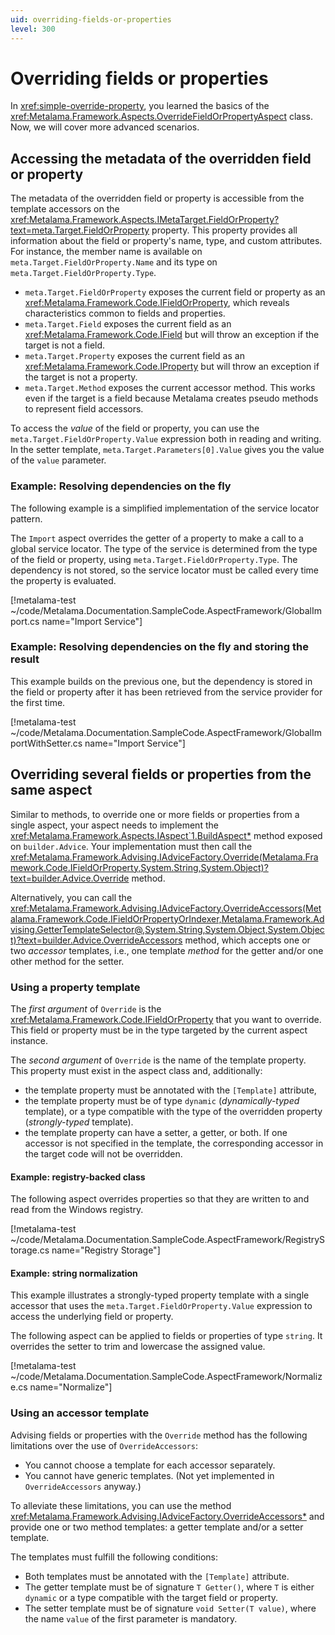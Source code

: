 ```yaml
---
uid: overriding-fields-or-properties
level: 300
---
```


# Overriding fields or properties

In <xref:simple-override-property>, you learned the basics of the <xref:Metalama.Framework.Aspects.OverrideFieldOrPropertyAspect> class. Now, we will cover more advanced scenarios.

## Accessing the metadata of the overridden field or property

The metadata of the overridden field or property is accessible from the template accessors on the <xref:Metalama.Framework.Aspects.IMetaTarget.FieldOrProperty?text=meta.Target.FieldOrProperty> property. This property provides all information about the field or property's name, type, and custom attributes. For instance, the member name is available on `meta.Target.FieldOrProperty.Name` and its type on `meta.Target.FieldOrProperty.Type`.

- `meta.Target.FieldOrProperty` exposes the current field or property as an <xref:Metalama.Framework.Code.IFieldOrProperty>, which reveals characteristics common to fields and properties.
- `meta.Target.Field` exposes the current field as an <xref:Metalama.Framework.Code.IField> but will throw an exception if the target is not a field.
- `meta.Target.Property` exposes the current field as an <xref:Metalama.Framework.Code.IProperty> but will throw an exception if the target is not a property.
- `meta.Target.Method` exposes the current accessor method. This works even if the target is a field because Metalama creates pseudo methods to represent field accessors.

To access the _value_ of the field or property, you can use the `meta.Target.FieldOrProperty.Value` expression both in reading and writing. In the setter template, `meta.Target.Parameters[0].Value` gives you the value of the `value` parameter.

### Example: Resolving dependencies on the fly

The following example is a simplified implementation of the service locator pattern.

The `Import` aspect overrides the getter of a property to make a call to a global service locator. The type of the service is determined from the type of the field or property, using `meta.Target.FieldOrProperty.Type`.
The dependency is not stored, so the service locator must be called every time the property is evaluated.

[!metalama-test ~/code/Metalama.Documentation.SampleCode.AspectFramework/GlobalImport.cs name="Import Service"]

### Example: Resolving dependencies on the fly and storing the result

This example builds on the previous one, but the dependency is stored in the field or property after it has been retrieved from the service provider for the first time.

[!metalama-test ~/code/Metalama.Documentation.SampleCode.AspectFramework/GlobalImportWithSetter.cs name="Import Service"]

## Overriding several fields or properties from the same aspect

Similar to methods, to override one or more fields or properties from a single aspect, your aspect needs to implement the <xref:Metalama.Framework.Aspects.IAspect`1.BuildAspect*> method exposed on `builder.Advice`. Your implementation must then call the <xref:Metalama.Framework.Advising.IAdviceFactory.Override(Metalama.Framework.Code.IFieldOrProperty,System.String,System.Object)?text=builder.Advice.Override> method.

Alternatively, you can call the <xref:Metalama.Framework.Advising.IAdviceFactory.OverrideAccessors(Metalama.Framework.Code.IFieldOrPropertyOrIndexer,Metalama.Framework.Advising.GetterTemplateSelector@,System.String,System.Object,System.Object)?text=builder.Advice.OverrideAccessors> method, which accepts one or two _accessor_ templates, i.e., one template _method_ for the getter and/or one other method for the setter.

### Using a property template

The _first argument_ of `Override` is the <xref:Metalama.Framework.Code.IFieldOrProperty> that you want to override. This field or property must be in the type targeted by the current aspect instance.

The _second argument_ of `Override` is the name of the template property. This property must exist in the aspect class and, additionally:

* the template property must be annotated with the `[Template]` attribute,
* the template property must be of type `dynamic` (_dynamically-typed_ template), or a type compatible with the type of the overridden property (_strongly-typed_ template).
* the template property can have a setter, a getter, or both. If one accessor is not specified in the template, the corresponding accessor in the target code will not be overridden.

#### Example: registry-backed class

The following aspect overrides properties so that they are written to and read from the Windows registry.

[!metalama-test ~/code/Metalama.Documentation.SampleCode.AspectFramework/RegistryStorage.cs name="Registry Storage"]

#### Example: string normalization

This example illustrates a strongly-typed property template with a single accessor that uses the `meta.Target.FieldOrProperty.Value` expression to access the underlying field or property.

The following aspect can be applied to fields or properties of type `string`. It overrides the setter to trim and lowercase the assigned value.

[!metalama-test  ~/code/Metalama.Documentation.SampleCode.AspectFramework/Normalize.cs name="Normalize"]

### Using an accessor template

Advising fields or properties with the `Override` method has the following limitations over the use of `OverrideAccessors`:

* You cannot choose a template for each accessor separately.
* You cannot have generic templates.  (Not yet implemented in `OverrideAccessors` anyway.)

To alleviate these limitations, you can use the method <xref:Metalama.Framework.Advising.IAdviceFactory.OverrideAccessors*> and provide one or two method templates: a getter template and/or a setter template.

The templates must fulfill the following conditions:

* Both templates must be annotated with the `[Template]` attribute.
* The getter template must be of signature `T Getter()`, where `T` is either `dynamic` or a type compatible with the target field or property.
* The setter template must be of signature `void Setter(T value)`, where the name `value` of the first parameter is mandatory.

[comment]: # (TODO: example)

